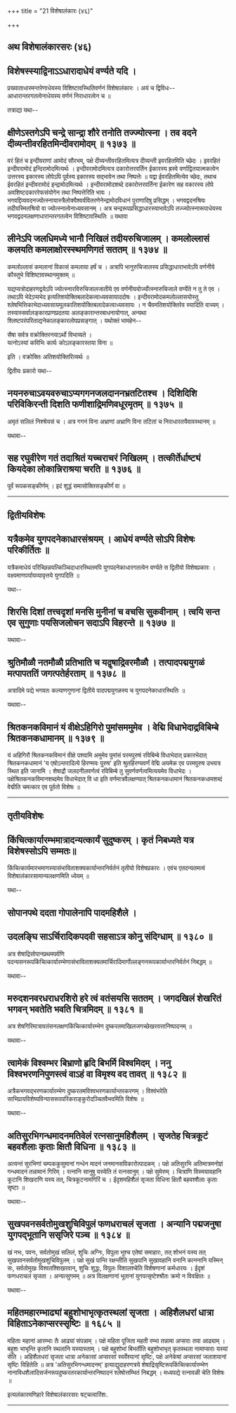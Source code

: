 +++
title = "21 विशेषालंकारः (४६)"

+++


## अथ विशेषालंकारसरः (४६)

## विशेषस्स्याद्विनाऽऽधारादाधेयं वर्ण्यते यदि ।

प्रख्याताधारमन्तरेणाधेयस्य विशिष्टावस्थितिवर्णनं विशेषालंकारः । अयं च
द्विविधः-- आधारान्तरगतत्वेनाधेयस्य वर्णनं निराधारत्वेन च ॥

तत्राद्या यथा--



## क्षीणेऽस्तगेऽपि चन्द्रे सान्द्रा शौरे तनोति तज्ज्योत्स्ना । तव वदने दीव्यन्तीवरहितमिन्दीवरामोदम् ॥ १३७३ ॥

वरं हितं च इन्दीवराणां आमोदं सौरभम्, पक्षे दीव्यन्तीवरहितमित्यत्र
दीव्यन्ती इवरहितमिति च्छेदः । इवरहितं इन्दीवरामोदं इन्दिरामोदमित्यर्थः ।
इन्दीवरामोदमित्यत्र दकारोत्तरवर्तिन ईकारस्य ह्रस्वे
वर्णाद्वितयात्मकत्वेन उत्तरस्य इकारस्य लोपेऽपि पूर्वस्य इकारस्य सद्भावेन
तथा निष्पत्तेः ॥ यद्वा ईवरहितमित्येव च्छेदः, तथाच ईवरहितं इन्दीवरामोदं
इन्द्रामोदमित्यर्थः । इन्दीवरामोदशब्दे दकारोत्तरवर्तिना ईकारेण सह
वकारस्य लोपे अवशिष्टदकाररेफसंयोगेन तथा निष्पत्तेरिति भावः ।
भगवद्दिव्यवदनज्योत्स्नायास्त्रैलोक्यैश्वर्यवितरणेनेन्द्रामोदविधानं
पुराणादिषु प्रसिद्धम् । भगवद्वदनश्रियः तदीयस्मितश्रियो वा
ज्योत्स्नात्वेनाध्यवसानम् । अत्र चन्द्ररूपप्रसिद्धाधारस्याभावेऽपि
तज्ज्योत्स्नारूपाधेयस्य भगवद्वदनलक्षणाधारान्तरगतत्वेन विशिष्टावस्थितिः ॥
यथावा



## लीनेऽपि जलधिमध्ये भानौ निखिलं तदीयरुचिजालम् । कमलोल्लासं कलयति कमलाक्षोरस्स्थमणिगतं सततम् ॥ १३७४ ॥

कमलोल्लासं कमलानां विकासं कमलाया हर्षं च । अत्रापि भानुरुचिजालस्य
प्रसिद्धाधाराभावेऽपि वर्णनीये कौस्तुभे विशिष्टावस्थानमुक्तम् ॥

यद्यप्यत्रोदाहरणद्वयेऽपि ज्योत्स्नारविरुचिजालजातीये एव
वर्णनीययोर्ज्योत्स्नारुचिजाले वर्ण्येते न तु ते एव । तथाऽपि भेदेऽप्यभेद
इत्यतिशयोक्तिबलादेकत्वाध्यवसायाददोषः । इन्दीवरामोदकमलोल्लासयोस्तु
श्लेषभित्तिकाभेदाध्यवसायमूलकातिशयोक्तिबलादेकत्वाध्यवसायः । न
चैवमतिशयोक्तिरेव स्यादिति वाच्यम् । तस्यास्सर्वालङ्कारप्राणप्रदतया
अलङ्कारान्तरबाधनायोगात्, अन्यथा
श्लिष्टपरंपरिताद्यनेकालङ्कारलोपप्रसङ्गात् । यथोक्तं भामहेन--

सैषा सर्वत्र वक्रोक्तिरनयाऽर्थो विभाव्यते ।  
यत्नोऽस्यां कविभिः कार्यः कोऽलङ्कारस्तया विना ॥

इति । वक्रोक्तिः अतिशयोक्तिरित्यर्थः ॥

द्वितीयः प्रकारो यथा--



## नयनरुचाऽवयवरुचाऽप्यगगनजलदाननभ्रतटितश्च । दिशिदिशि परिविकिरन्ती दिशति फणीशाद्रिमणिवधूरमृतम् ॥ १३७५ ॥

अमृतं सलिलं निश्श्रेयसं च । अत्र गगनं विना अभ्राणां अभ्राणि विना तटितां
च निराधारतयैवावस्थानम् ॥

यथावा--



## सह रघुवीरेण गतं तदाश्रितं यच्चराचरं निखिलम् । तत्कीर्तेर्धाष्ट्यं कियदेका लोकान्निराश्रया चरति ॥ १३७६ ॥

पूर्वं रूपकसङ्कीर्णम् । इदं शुद्धं समासोक्तिसङ्कीर्णं वा ॥

------------------------------------------------------------------------

## द्वितीयविशेषः

## 

## 

## यत्रैकमेव युगपदनेकाधारसंश्रयम् । आधेयं वर्ण्यते सोऽपि विशेषः परिकीर्तितः ॥

यत्रैकमाधेयं परिच्छिन्नयत्किञ्चिदाधारस्थितमपि युगपदनेकाधारगतत्वेन
वर्ण्यते स द्वितीयो विशेषप्रकारः । वक्ष्यमाणपर्यायव्यावृत्तये युगपदिति ॥

यथा--



## शिरसि दिशां तत्त्वदृशां मनसि मुनीनां च वचसि सुकवीनाम् । त्वयि सन्त एव सुगुणाः पयसिजलोचन सदाऽपि विहरन्ते ॥ १३७७ ॥

यथावा--



## श्रुतिमौळौ नतमौळौ प्रतिभाति च यद्वृषाद्रिवरमौळौ । तत्पादपद्मयुगळं मत्पापततिं जगत्पतेर्हरताम् ॥ १३७८ ॥

अत्रादिमे पद्ये भगवतः कल्याणगुणानां द्वितीये पादपद्मयुगळस्य च
युगपदनेकाधारस्थितिः ॥

यथावा--



## श्रितकनकविमानं यं वीक्षेऽहिगिरो पुमांसममुमेव । वेद्मि विधाभेदाद्रविबिम्बे श्रितकनकधामानम् ॥ १३७९ ॥

यं अहिगिरौ श्रितकनकविमानं वीक्षे पश्यामि अमुमेव पुमांसं परमपुरुषं
रविबिम्बे विधाभेदात् प्रकारभेदात् श्रितकनकधामानं 'य एषोऽन्तरादित्ये
हिरण्मयः पुरुष' इति श्रुतहिरण्यवर्णं वेद्मि अयमेक एव परमपुरुष उभयत्र
स्थित इति जानामि । शेषाद्रौ जलदनीलवर्णत्वं रविबिम्बे तु
सुवर्णवर्णत्वमित्ययमेव विधाभेदः ।पक्षेश्रितकनकविमानशब्दमेव विधाभेदात् वि
धा इति वर्णमात्रवैलक्षण्यात् श्रितकनकधामानं श्रितकनकधामशब्दं वेद्मीति
चमत्कार एव पूर्वतो विशेषः ॥

------------------------------------------------------------------------

## तृतीयविशेषः

## 

## 

## किंचित्कार्यारम्भमात्रादन्यत्कार्यं सुदुष्करम् । कृतं निबध्यते यत्र विशेषस्सोऽपि सम्मतः॥

किंचित्कार्यमारभमाणस्यासंभाविताशक्यकार्यान्तरनिर्वर्तनं तृतीयो
विशेषप्रकारः । एवंच एतदन्यतमत्वं विशेषालंकारसामान्यलक्षणमिति ध्येयम् ॥

यथा--



## सोपानपथे ददता गोपालेनापि पादमहिशैले ।

## उदलङ्घि साऽर्चिरादिकपदवी सहसाऽत्र कोनु संदिग्धाम् ॥ १३८० ॥

अत्र शेषाद्रिसोपानप्रथमपर्वणि
पदन्यसनरूपकिंचित्कार्यारम्भेणासंभाविताशक्यतमार्चिरादिमार्गोल्लङ्गनरूपकार्यान्तरनिर्वर्तनं
निबद्धम् ॥

यथावा--



## मरुदशनवरधराधरशिरो हरे त्वं वतंसयसि सततम् । जगदखिलं शेखरितं भगवन् भवतेति भवति चित्रमिदम् ॥ १३८१ ॥

अत्र शेषगिरिमात्रावतंसनलक्षणकिंचित्कार्यारम्भेण
दुष्करतमाखिलजगच्छेखरवत्तानिष्पादनम् ॥

यथावा--



## त्वामेकं विश्वम्भर बिभ्राणो हृदि बिभर्मि विश्वमिदम् । ननु विश्वभरणनिपुणस्त्वं वाऽहं वा विमृश्य वद तावत् ॥ १३८२ ॥

अत्रैकभगवद्भरणकार्यारम्भेण दुष्करतमविश्वभरणकार्यान्तरकरणम् ।
विश्वंभरेति साभिप्रायविशेष्यविन्यासरूपपरिकराङ्कुरोदञ्चितवैभवमिति विशेषः
॥

यथावा--



## अतिसुरभिगन्धमादनमतिवेलं रत्नसानुमहिशैलम् । सृजतेह चित्रकूटं बहवशैलाः कृताः क्षितौ विधिना ॥ १३८३ ॥

अत्यन्तं सुरभिणां चम्पककुसुमानां गन्धेन मादनं जनमानसविकारोत्पादकम् ।
पक्षे अतिसुरभि अतिमात्रमनोज्ञं गन्धमादनं तन्नामानं गिरिम् । रत्नानि
सानुषु यस्येति तं रत्नसानुम् । पक्षे सुमेरुम् । चित्राणि विस्मयावहानि
कूटानि शिखराणि यस्य तत्, चित्रकूटनामगिरिं च । ईदृशमहिशैलं सृजता विधिना
क्षितौ बहवश्शैलाः कृताः सृष्टाः ॥

यथावा--



## सुखपवनसर्वतोमुखशुचिविपुलं फणधराचलं सृजता । अन्यानि पद्मजनुषा युगपद्भूतानि ससृजिरे पञ्च ॥ १३८४ ॥

खं नभः, पवनः, सर्वतोमुखं सलिलं, शुचिः अग्निः, विपुला भूश्च एतेषां
समाहारः, तत् शोभनं यस्य तत् सुखपवनसर्वतोमुखशुचिविपुलम् । पक्षे सुखं
पान्ति रक्षन्तीति सुखपानि सुखावहानि वनानि काननानि यस्मिन् सः, सर्वतोमुखः
विश्वतश्शिखरवान्, शुचिः शुद्धः, विपुलः विशालश्चेति विशेषणानां कर्मधारयः
। ईदृशं फणधराचलं सृजता । अन्यत्सुगमम् ॥ अत्र विलक्षणानां भूतानां
युगपत्सृष्टेश्श्रौतः क्रमो न विवक्षितः ॥

यथावा--



## महितमहारम्भाढ्यां बहुशोभाभृत्कृतस्थलां सृजता । अहिशैलधरां धात्रा विहिताऽनेकाप्सरस्सृष्टिः ॥ १६८५ ॥

महिताः महानां आरम्भाः तैः आढ्यां संपन्नाम् । पक्षे महिता पूजिता महती
रम्भा तन्नामा अप्सराः तया आढ्याम् । बहुशः भाभृन्ति कृतानि स्थलानि
यस्यास्ताम् । पक्षे बहुशोभां बिभर्तीति बहुशोभाभृत् कृतस्थला नामाप्सराः
यस्यां सेति । अहिशैलधरां सृजता धात्रा अनेकासां अप्सरसां स्वर्वेश्यानां
सृष्टिः, पक्षे अनेकेषां अप्सरसां जलाशयानां सृष्टिः विहितेति ॥ अत्र
'अतिसुरभिगन्धमादनम्' इत्याद्युदाहरणत्रये
शेषाद्रिसृष्टिरूपकिंचित्कार्यारम्भेण
नानाविधशैलादिसर्जनरूपदुष्करतरकार्यान्तरनिष्पादनं श्लेषोत्तम्भितं
निबद्धम् । मध्यपद्ये रत्नावळी चेति विशेषः ॥

इत्यलंकारमणिहारे विशेषालंकारसरः षट्चत्वारिंशः.

  

------------------------------------------------------------------------

